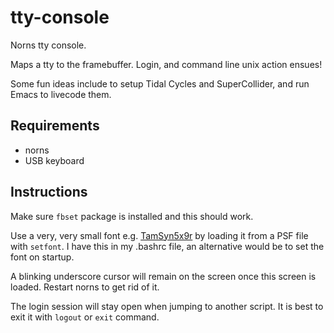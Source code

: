 # tty-console

Norns tty console.

Maps a tty to the framebuffer. Login, and command line unix action ensues!

Some fun ideas include to setup Tidal Cycles and SuperCollider, and run Emacs to livecode them.

## Requirements

- norns
- USB keyboard

## Instructions

Make sure `fbset` package is installed and this should work.

Use a very, very small font e.g. [TamSyn5x9r](http://www.fial.com/~scott/tamsyn-font/) by loading it from a PSF file with `setfont`. I have this in my .bashrc file, an alternative would be to set the font on startup.

A blinking underscore cursor will remain on the screen once this screen is loaded. Restart norns to get rid of it.

The login session will stay open when jumping to another script. It is best to exit it with `logout` or `exit` command.
